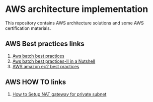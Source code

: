 # AWS architecture implementation

This repository contains AWS architecture solutions and some AWS certification materials.

## AWS Best practices links

1.  [Aws batch best practices](https://docs.aws.amazon.com/batch/latest/userguide/best-practices.html)
2.  [Aws batch best practices-II  in a Nutshell](https://aws.amazon.com/blogs/hpc/aws-batch-best-practices/)
3.  [AWS amazon ec2 best practices](https://docs.aws.amazon.com/AWSEC2/latest/UserGuide/ec2-best-practices.html) 


## AWS HOW TO links

1. [How to Setup NAT gateway for private subnet ](https://repost.aws/knowledge-center/nat-gateway-vpc-private-subnet)
